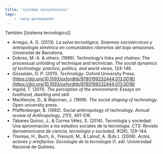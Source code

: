 ```yaml
---
title: 'sistema sociotécnico'
tags:
    - 'nota-permanente'
---
```

También [[sistema tecnológico]]

- Arregui, A. G. (2013). _La selva tecnológica. Sistemas sociotécnicos y antropología simétrica en comunidades ribereñas del bajo amazonas_. Universitat de Barcelona.
- Dobres, M.-A. & others. (1999). Technology’s links and chaînes: The processual unfolding of technique and technician. _The social dynamics of technology: practice, politics, and world views_, 124-146.
- Gosselain, O. P. (2011). _Technology_. Oxford University Press. [https://doi.org/10.1093/oxfordhb/9780199232444.013.0018](https://doi.org/10.1093/oxfordhb/9780199232444.013.0018)
- Ingold, T. (2011). _The perception of the environment: Essays on livelihood, dwelling and skill_.
- MacKenzie, D., & Wajcman, J. (1999). _The social shaping of technology_. Open university press.
- Pfaffenberger, B. (1992). Social anthropology of technology. _Annual review of Anthropology_, _21_(1), 491-516.
- Tabares Quiroz, J., & Correa Vélez, S. (2014). Tecnología y sociedad: Una aproximación a los estudios sociales de la tecnología. _CTS: Revista iberoamericana de ciencia, tecnología y sociedad_, _9_(26), 129-144.
- Thomas, H., Buch, A., Fressoli, M., & Lalouf, A. (Eds.). (2008). _Actos, actores y artefactos: Sociología de la tecnología_ (1. ed). Universidad Nacional de Quilmes.